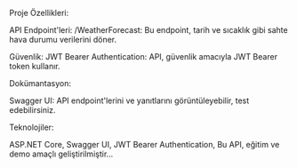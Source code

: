 Proje Özellikleri:

API Endpoint'leri:
/WeatherForecast: Bu endpoint, tarih ve sıcaklık gibi sahte hava durumu verilerini döner.

Güvenlik:
JWT Bearer Authentication: API, güvenlik amacıyla JWT Bearer token kullanır.

Dokümantasyon:

Swagger UI: API endpoint'lerini ve yanıtlarını görüntüleyebilir, test edebilirsiniz.

Teknolojiler:

ASP.NET Core,
Swagger UI,
JWT Bearer Authentication,
Bu API, eğitim ve demo amaçlı geliştirilmiştir...

